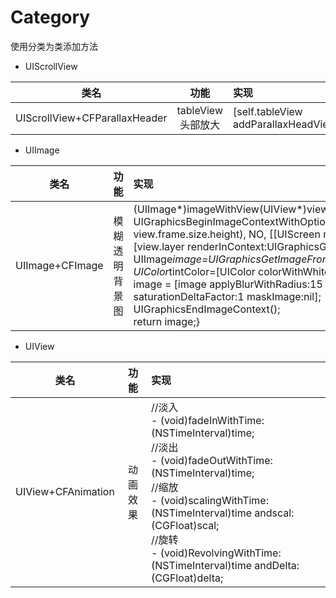 # Category
 使用分类为类添加方法

* UIScrollView

|类名|功能|实现|
|:--:|:--:|:--|
|UIScrollView+CFParallaxHeader|tableView头部放大|[self.tableView addParallaxHeadView:self.topView];|



* UIImage

|类名|功能|实现|
|:--:|:--:|:--|
|UIImage+CFImage|模糊透明背景图|(UIImage*)imageWithView(UIView*)view{<br>UIGraphicsBeginImageContextWithOptions(CGSizeMake(view.frame.size.width, view.frame.size.height), NO, [[UIScreen mainScreen] scale]);<br>[view.layer renderInContext:UIGraphicsGetCurrentContext()];<br>UIImage*image=UIGraphicsGetImageFromCurrentImageContext();<br>UIColor*tintColor=[UIColor colorWithWhite:0.95 alpha:0.78];<br>image = [image applyBlurWithRadius:15 tintColor:tintColor saturationDeltaFactor:1 maskImage:nil];<br>UIGraphicsEndImageContext();<br>return image;}<br>|



* UIView 

|类名|功能|实现|
|:--:|:--:|:--|
|UIView+CFAnimation|动画效果|//淡入<br>- (void)fadeInWithTime:(NSTimeInterval)time;<br>//淡出<br>- (void)fadeOutWithTime:(NSTimeInterval)time;<br>//缩放<br>- (void)scalingWithTime:(NSTimeInterval)time andscal:(CGFloat)scal;<br>//旋转<br>- (void)RevolvingWithTime:(NSTimeInterval)time andDelta:(CGFloat)delta;|





